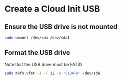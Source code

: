 # Create a Cloud Init USB

## Ensure the USB drive is not mounted
```bash
sudo umount /dev/sda /dev/sda1
```

## Format the USB drive
Note that the USB drive _*must*_ be FAT32
```bash
sudo mkfs.vfat -I -F 32 -n 'CIDATA' /dev/sda
```